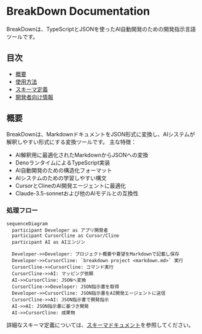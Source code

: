 # BreakDown Documentation

BreakDownは、TypeScriptとJSONを使ったAI自動開発のための開発指示言語ツールです。

## 目次

- [概要](#概要)
- [使用方法](usage.ja.md)
- [スキーマ定義](schema/index.md)
- [開発者向け情報](development/index.md)

## 概要

BreakDownは、MarkdownドキュメントをJSON形式に変換し、AIシステムが解釈しやすい形式にする変換ツールです。
主な特徴：

- AI解釈用に最適化されたMarkdownからJSONへの変換
- DenoランタイムによるTypeScript実装
- AI自動開発のための構造化フォーマット
- AIシステムのための学習しやすい構文
- CursorとClineのAI開発エージェントに最適化
- Claude-3.5-sonnetおよび他のAIモデルとの互換性

### 処理フロー

```mermaid
sequenceDiagram
  participant Developer as アプリ開発者
  participant CursorCline as Cursor/Cline
  participant AI as AIエンジン

  Developer->>Developer: プロジェクト概要や要望をMarkdownで記載し保存
  Developer->>CursorCline: `breakdown project <markdown.md>` 実行
  CursorCline->>CursorCline: コマンド実行
  CursorCline->>AI: マッピング依頼
  AI->>CursorCline: JSONへ変換
  CursorCline->>Developer: JSON指示書を取得
  Developer->>CursorCline: JSON指示書をAI開発エージェントに送信
  CursorCline->>AI: JSON指示書で開発指示
  AI->>AI: JSON指示書に基づき開発
  AI->>CursorCline: 成果物
```

詳細なスキーマ定義については、[スキーマドキュメント](schema/index.md)を参照してください。 